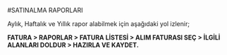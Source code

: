 #SATINALMA RAPORLARI

Aylık, Haftalık ve Yıllık rapor alabilmek için aşağıdaki yol izlenir;

**FATURA > RAPORLAR > FATURA LİSTESİ > ALIM FATURASI SEÇ > İLGİLİ ALANLARI DOLDUR > HAZIRLA VE KAYDET.**